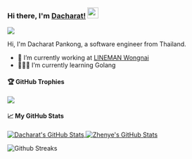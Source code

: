 ### Hi there, I'm [Dacharat!](https://dacharat.github.io) <img src="https://media.giphy.com/media/hvRJCLFzcasrR4ia7z/giphy.gif" width="25px">

![](https://visitor-badge.glitch.me/badge?page_id=dacharat.dacharat)

Hi, I'm Dacharat Pankong, a software engineer from Thailand.

- 💼 I’m currently working at [LINEMAN Wongnai](https://careers.lmwn.com/)
- 👨🏻‍💻 I’m currently learning Golang

#### 🏆 GitHub Trophies
![](https://github-profile-trophy.vercel.app/?username=dacharat&theme=darkhub&row=2&column=3)

#### 📈 My GitHub Stats

<a href="https://github.com/dacharat/dacharat">
  <img align="center" src="https://github-readme-stats.vercel.app/api/top-langs/?username=dacharat&layout=compact&theme=dracula&langs_count=8count_private=true&show_icons=true&hide_border=true" alt="Dacharat's GitHub Stats" />
</a>

<a href="https://github.com/dacharat/dacharat">
  <img align="center" src="https://github-readme-stats.vercel.app/api/?username=dacharat&layout=compact&theme=algolia&langs_count=8count_private=true&show_icons=true&hide_border=true" alt="Zhenye's GitHub Stats" />
</a>

<!-- ![Top Languages Card](https://github-readme-stats.vercel.app/api/top-langs/?username=dacharat&layout=compact&theme=dracula&langs_count=8count_private=true&show_icons=true&hide_border=true)<br>

![Github Stats](https://github-readme-stats.vercel.app/api/?username=dacharat&layout=compact&theme=algolia&langs_count=8count_private=true&show_icons=true&hide_border=true)<br> -->

![Github Streaks](https://github-readme-streak-stats.herokuapp.com/?user=dacharat&hide_border=true&theme=react)<br>

<!-- ![Dacharat's wakatime stats](https://github-readme-stats.vercel.app/api/wakatime?username=dacharat) -->
